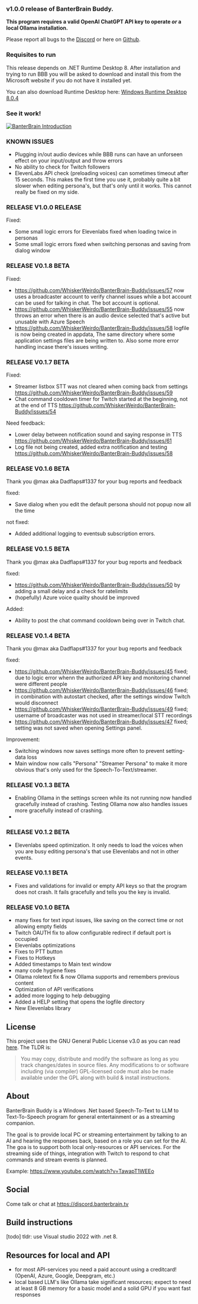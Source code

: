 ### v1.0.0 release of BanterBrain Buddy.

**This program requires a valid OpenAI ChatGPT API key to operate _or_ a local Ollama installation.** 

Please report all bugs to the [Discord](https://discord.banterbrain.tv/) or here on [Github](https://github.com/WhiskerWeirdo/BanterBrain-Buddy/issues). 

### Requisites to run
This release depends on .NET Runtime Desktop 8. After installation and trying to run BBB you will be asked to download and install this from the Microsoft website if you do not have it installed yet.

You can also download Runtime Desktop here: [Windows Runtime Desktop 8.0.4](https://dotnet.microsoft.com/en-us/download/dotnet/thank-you/runtime-desktop-8.0.4-windows-x64-installer)

### See it work!
[![BanterBrain Introduction](https://img.youtube.com/vi/3U-PzTrTVyo/0.jpg)](https://www.youtube.com/watch?v=3U-PzTrTVyo)

### KNOWN ISSUES
- Plugging in/out audio devices while BBB runs can have an unforseen effect on your input/output and throw errors
- No ability to check for Twitch followers
- ElevenLabs API check (preloading voices) can sometimes timeout after 15 seconds. This makes the first time you use it, probably quite a bit slower when editing persona's, but that's only until it works. This cannot really be fixed on my side.

### RELEASE V1.0.0 RELEASE
Fixed:
- Some small logic errors for Elevenlabs fixed when loading twice in personas
- Some small logic errors fixed when switching personas and saving from dialog window

### RELEASE V0.1.8 BETA
Fixed: 
- https://github.com/WhiskerWeirdo/BanterBrain-Buddy/issues/57 now uses a broadcaster account to verify channel issues while a bot account can be used for talking in chat. The bot account is optional.
- https://github.com/WhiskerWeirdo/BanterBrain-Buddy/issues/55 now throws an error when there is an audio device selected that's active but unusable with Azure Speech
- https://github.com/WhiskerWeirdo/BanterBrain-Buddy/issues/58 logfile is now being created in appdata, The same directory where some application settings files are being written to. Also some more error handling incase there's issues writing.

### RELEASE V0.1.7 BETA

Fixed:
- Streamer listbox STT was not cleared when coming back from settings https://github.com/WhiskerWeirdo/BanterBrain-Buddy/issues/59
- Chat command cooldown timer for Twitch started at the beginning, not at the end of TTS https://github.com/WhiskerWeirdo/BanterBrain-Buddy/issues/54

Need feedback:
 - Lower delay between notification sound and saying response in TTS https://github.com/WhiskerWeirdo/BanterBrain-Buddy/issues/61
 - Log file not being created, added extra notification and testing https://github.com/WhiskerWeirdo/BanterBrain-Buddy/issues/58

### RELEASE V0.1.6 BETA
Thank you @max aka Dadflaps#1337 for your bug reports and feedback

fixed:
- Save dialog when you edit the default persona should not popup now all the time

not fixed:
- Added additional logging to eventsub subscription errors.

### RELEASE V0.1.5 BETA
Thank you @max aka Dadflaps#1337 for your bug reports and feedback

fixed: 
- https://github.com/WhiskerWeirdo/BanterBrain-Buddy/issues/50 by adding a small delay and a check for ratelimits
- (hopefully) Azure voice quality should be improved

Added:
- Ability to post the chat command cooldown being over in Twitch chat.

### RELEASE V0.1.4 BETA
Thank you @max aka Dadflaps#1337 for your bug reports and feedback

fixed:
- https://github.com/WhiskerWeirdo/BanterBrain-Buddy/issues/45 fixed; due to logic error whenn the authorized API key and monitoring channel were different people
- https://github.com/WhiskerWeirdo/BanterBrain-Buddy/issues/46 fixed; in combination with autostart checked, after the settings window Twitch would disconnect
- https://github.com/WhiskerWeirdo/BanterBrain-Buddy/issues/49 fixed; username of broadcaster was not used in streamer/local STT recordings
- https://github.com/WhiskerWeirdo/BanterBrain-Buddy/issues/47 fixed; setting was not saved when opening Settings panel.

Improvement:
- Switching windows now saves settings more often to prevent setting-data loss
- Main window now calls "Persona"  "Streamer Persona" to make it more obvious that's only used for the Speech-To-Text/streamer.

### RELEASE V0.1.3 BETA
- Enabling Ollama in the settings screen while its not running now handled gracefully instead of crashing. Testing Ollama now also handles issues more gracefully instead of crashing.
- 
### RELEASE V0.1.2 BETA
- Elevenlabs speed optimization. It only needs to load the voices when you are busy editing persona's that use Elevenlabs and not in other events.

### RELEASE V0.1.1 BETA
- Fixes and validations for invalid or empty API keys so that the program does not crash. It fails gracefully and tells you the key is invalid.
 
### RELEASE V0.1.0 BETA
- many fixes for text input issues, like saving on the correct time or not allowing empty fields
- Twitch OAUTH fix to allow configurable redirect if default port is occupied
- Elevenlabs optimizations
- Fixes to PTT button
- Fixes to Hotkeys
- Added timestamps to Main text window 
- many code hygiene fixes
- Ollama roletext fix & now Ollama supports and remembers previous content
- Optimization of API verifications 
- added more logging to help debugging
- Added a HELP setting that opens the logfile directory
- New Elevenlabs library

## License
This project uses the GNU General Public License v3.0 as you can read [here](./LICENSE.txt). The TLDR is:

>You may copy, distribute and modify the software as long as you track changes/dates in source files. Any modifications to or software including (via compiler) GPL-licensed code must also be made available under the GPL along with build & install instructions.

## About
BanterBrain Buddy is a Windows .Net based Speech-To-Text to LLM to Text-To-Speech program for general entertainment or as a streaming companion.

The goal is to provide local PC or streaming entertainment by talking to an AI and hearing the responses back, based on a role you can set for the AI. The goa is to support both local only-resources or API services.
For the streaming side of things, integration with Twitch to respond to chat commands and stream events is planned.

Example: https://www.youtube.com/watch?v=TawapT1WEEo

## Social
Come talk or chat at https://discord.banterbrain.tv

## Build instructions
[todo]
tldr: use Visual studio 2022 with .net 8. 

## Resources for local and API
- for most API-services you need a paid account using a creditcard! (OpenAI, Azure, Google, Deepgram, etc.)
- local based LLM's like Ollama take significant resources; expect to need at least 8 GB memory for a basic model and a solid GPU if you want fast responses


